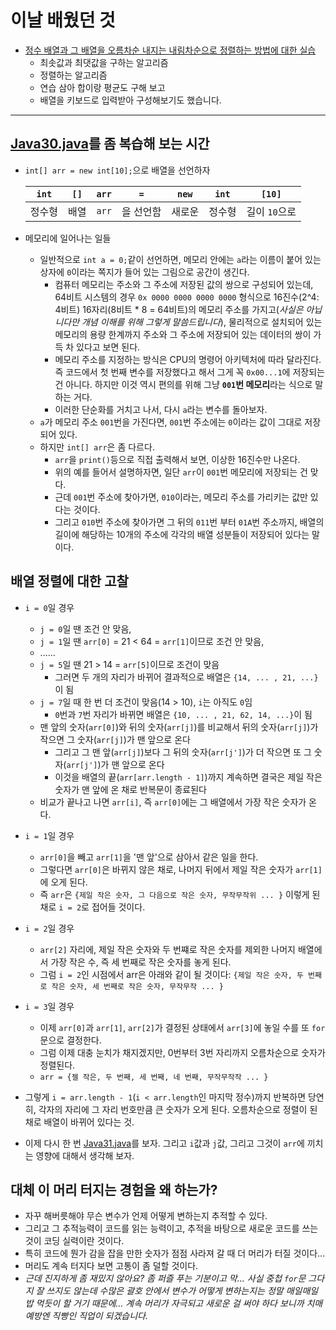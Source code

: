 # 이날 배웠던 것

- [정수 배열과 그 배열을 오름차순 내지는 내림차순으로 정렬하는 방법에 대한 실습](/221011-_JAVA_AND_ETC/221027/javastudy56/javastudy/src/javastudy/Java31.java)
    - 최솟값과 최댓값을 구하는 알고리즘
    - 정렬하는 알고리즘
    - 연습 삼아 합이랑 평균도 구해 보고
    - 배열을 키보드로 입력받아 구성해보기도 했습니다.

---

## [Java30.java](/221011-_JAVA_AND_ETC/221026/javastudy56/javastudy/src/javastudy/Java30.java)를 좀 복습해 보는 시간

- `int[] arr = new int[10];`으로 배열을 선언하자

    | `int` | `[]` | `arr` | `=` | `new` | `int` | `[10]` |
    |---|---|---|---|---|---|---|
    | 정수형 | 배열 | `arr` | 을 선언함 | 새로운 | 정수형 | 길이 `10`으로 |

- 메모리에 일어나는 일들
    - 일반적으로 `int a = 0;`같이 선언하면, 메모리 안에는 `a`라는 이름이 붙어 있는 상자에 `0`이라는 쪽지가 들어 있는 그림으로 공간이 생긴다.
        - 컴퓨터 메모리는 주소와 그 주소에 저장된 값의 쌍으로 구성되어 있는데, 64비트 시스템의 경우 `0x 0000 0000 0000 0000` 형식으로 16진수(2^4: 4비트) 16자리(8비트 * 8 = 64비트)의 메모리 주소를 가지고(*사실은 아닙니다만 개념 이해를 위해 그렇게 말씀드립니다*), 물리적으로 설치되어 있는 메모리의 용량 한계까지 주소와 그 주소에 저장되어 있는 데이터의 쌍이 가득 차 있다고 보면 된다.
        - 메모리 주소를 지정하는 방식은 CPU의 명령어 아키텍처에 따라 달라진다. 즉 코드에서 첫 번째 변수를 저장했다고 해서 그게 꼭 `0x00...1`에 저장되는 건 아니다. 하지만 이것 역시 편의를 위해 그냥 **`001`번 메모리**라는 식으로 말하는 거다.
        - 이러한 단순화를 거치고 나서, 다시 `a`라는 변수를 돌아보자.
    - `a`가 메모리 주소 `001`번을 가진다면, `001`번 주소에는 `0`이라는 값이 그대로 저장되어 있다.
    - 하지만 `int[] arr`은 좀 다르다.
        - `arr`을 `print()`등으로 직접 출력해서 보면, 이상한 16진수만 나온다.
        - 위의 예를 들어서 설명하자면, 일단 `arr`이 `001`번 메모리에 저장되는 건 맞다.
        - 근데 `001`번 주소에 찾아가면, `010`이라는, 메모리 주소를 가리키는 값만 있다는 것이다.
        - 그리고 `010`번 주소에 찾아가면 그 뒤의 `011`번 부터 `01A`번 주소까지, 배열의 길이에 해당하는 10개의 주소에 각각의 배열 성분들이 저장되어 있다는 말이다.

## 배열 정렬에 대한 고찰

- `i = 0`일 경우
    - `j = 0`일 땐 조건 안 맞음,
    - `j = 1`일 땐 `arr[0]` = 21 < 64 = `arr[1]`이므로 조건 안 맞음,
    - ......
    - `j = 5`일 땐 21 > 14 = `arr[5]`이므로 조건이 맞음
        - 그러면 두 개의 자리가 바뀌어 결과적으로 배열은 `{14, ... , 21, ...}`이 됨
    - `j = 7`일 때 한 번 더 조건이 맞음(14 > 10), `i`는 아직도 `0`임
        - `0`번과 `7`번 자리가 바뀌면 배열은 `{10, ... , 21, 62, 14, ...}`이 됨
    - 맨 앞의 숫자(`arr[0]`)와 뒤의 숫자(`arr[j]`)를 비교해서 뒤의 숫자(`arr[j]`)가 작으면 그 숫자(`arr[j]`)가 맨 앞으로 온다
        - 그리고 그 맨 앞(`arr[j]`)보다 그 뒤의 숫자(`arr[j']`)가 더 작으면 또 그 숫자(`arr[j']`)가 맨 앞으로 온다
        - 이것을 배열의 끝(`arr[arr.length - 1]`)까지 계속하면 결국은 제일 작은 숫자가 맨 앞에 온 채로 반복문이 종료된다
    - 비교가 끝나고 나면 `arr[i]`, 즉 `arr[0]`에는 그 배열에서 가장 작은 숫자가 온다.

- `i = 1`일 경우 
    - `arr[0]`을 빼고 `arr[1]`을 '맨 앞'으로 삼아서 같은 일을 한다.
    - 그렇다면 `arr[0]`은 바뀌지 않은 채로, 나머지 뒤에서 제일 작은 숫자가 `arr[1]`에 오게 된다.
    - 즉 `arr`은 `{제일 작은 숫자, 그 다음으로 작은 숫자, 무작무작위 ... }` 이렇게 된 채로 `i = 2`로 접어들 것이다.

- `i = 2`일 경우
    - `arr[2]` 자리에, 제일 작은 숫자와 두 번쨰로 작은 숫자를 제외한 나머지 배열에서 가장 작은 수, 즉 세 번째로 작은 숫자를 놓게 된다.
    - 그럼 `i = 2`인 시점에서 arr은 아래와 같이 될 것이다: `{제일 작은 숫자, 두 번째로 작은 숫자, 세 번째로 작은 숫자, 무작무작 ... }`

- `i = 3`일 경우
    - 이제 `arr[0]`과 `arr[1]`, `arr[2]`가 결정된 상태에서 `arr[3]`에 놓일 수를 또 `for`문으로 결정한다.
    - 그럼 이제 대충 눈치가 채지겠지만, 0번부터 3번 자리까지 오름차순으로 숫자가 정렬된다.
    - `arr = {젤 작은, 두 번째, 세 번째, 네 번째, 무작무작작 ... }`

- 그렇게 `i = arr.length - 1`(`i < arr.length`인 마지막 정수)까지 반복하면 당연히, 각자의 자리에 그 자리 번호만큼 큰 숫자가 오게 된다. 오름차순으로 정렬이 된 채로 배열이 바뀌어 있다는 것.

- 이제 다시 한 번 [Java31.java](/221011-_JAVA_AND_ETC/221027/javastudy56/javastudy/src/javastudy/Java31.java)를 보자. 그리고 `i`값과 `j`값, 그리고 그것이 `arr`에 끼치는 영향에 대해서 생각해 보자.

## 대체 이 머리 터지는 경험을 왜 하는가?

- 자꾸 해버릇해야 무슨 변수가 언제 어떻게 변하는지 추적할 수 있다.
- 그리고 그 추적능력이 코드를 읽는 능력이고, 추적을 바탕으로 새로운 코드를 쓰는 것이 코딩 실력이란 것이다.
- 특히 코드에 뭔가 감을 잡을 만한 숫자가 점점 사라져 갈 때 더 머리가 터질 것이다...
- 머리도 계속 터지다 보면 고통이 좀 덜할 것이다.
- *근데 진지하게 좀 재밌지 않아요? 좀 퍼즐 푸는 기분이고 막... 사실 중첩 `for`문 그다지 잘 쓰지도 않는데 수많은 괄호 안에서 변수가 어떻게 변하는지는 정말 매일매일 밥 먹듯이 할 거기 때문에... 계속 머리가 자극되고 새로운 걸 써야 하다 보니까 치매예방엔 직빵인 직업이 되겠습니다.*